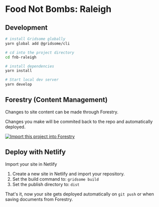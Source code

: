 # Food Not Bombs: Raleigh

## Development

```bash
# install Gridsome globally
yarn global add @gridsome/cli

# cd into the project directory
cd fnb-raleigh

# install dependencies
yarn install 

# Start local dev server
yarn develop
```

## Forestry (Content Management)

Changes to site content can be made through Forestry.

Changes you make will be commited back to the repo and automatically deployed.

<p>
  <a href="https://app.forestry.io/quick-start?repo=ryanmccarthy031/fnb-raleigh&amp;provider=github&amp;engine=vuepress" rel="nofollow"><img src="https://camo.githubusercontent.com/2455e97e4e989374a355fb0bea7ad364f2561c92/68747470733a2f2f6173736574732e666f7265737472792e696f2f696d706f72742d746f2d666f7265737472794b2e737667" alt="Import this project into Forestry" data-canonical-src="https://assets.forestry.io/import-to-forestryK.svg" style="max-width:100%;"></a>
</p>

## Deploy with Netlify

Import your site in Netlify

1. Create a new site in Netlify and import your repository.
2. Set the build command to: `gridsome build`
3. Set the publish directory to: `dist`

That's it, now your site gets deployed automatically on `git push` or when saving documents from Forestry.

